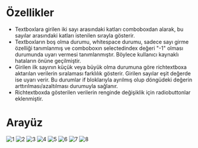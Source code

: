 # Özellikler

- Textboxlara girilen iki sayı arasındaki katları comboboxdan alarak, bu sayılar arasındaki katları istenilen sırayla gösterir.
- Textboxların boş olma durumu, whitespace durumu, sadece sayı girme özelliği tanımlanmış ve comboboxın selectedindex değeri "-1" olması durumunda uyarı vermesi tanımlanmıştır. Böylece kullanıcı kaynaklı hataların önüne geçilmiştir.
- Girilen ilk sayının küçük veya büyük olma durumuna göre richtextboxa aktarılan verilerin sıralaması farklılık gösterir. Girilen sayılar eşit değerde ise uyarı verir. Bu durumlar if bloklarıyla ayrılmış olup döngüdeki değerin arttırılması/azaltılması durumuyla sağlanır.
- Richtextboxda gösterilen verilerin renginde değişiklik için radiobuttonlar eklenmiştir.

# Arayüz

![1](https://github.com/rmznsrii/Multiples-of-Number/assets/67555283/fc6596c1-8856-4387-aaf4-4cb187b96d19)
![2](https://github.com/rmznsrii/Multiples-of-Number/assets/67555283/925ded0d-3bd0-4623-8ece-02ea8246d005)
![3](https://github.com/rmznsrii/Multiples-of-Number/assets/67555283/dc4c3742-4438-4798-a093-79b6193b2974)
![4](https://github.com/rmznsrii/Multiples-of-Number/assets/67555283/b8c38cc2-8814-4a3a-86dd-179f89818f4e)
![5](https://github.com/rmznsrii/Multiples-of-Number/assets/67555283/dc2ae44e-4626-4741-8ab0-8a38eba5814b)
![6](https://github.com/rmznsrii/Multiples-of-Number/assets/67555283/ad3038f9-5da9-4259-925a-6e6f336e505a)
![7](https://github.com/rmznsrii/Multiples-of-Number/assets/67555283/11bf8249-ae5b-45ee-9e57-cf2f75f15e40)
![8](https://github.com/rmznsrii/Multiples-of-Number/assets/67555283/3aba7243-a4b1-4fb9-a4e5-cb6da2b77d57)

